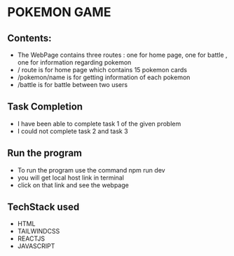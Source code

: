# POKEMON GAME

## Contents:
- The WebPage contains three routes : one for home page, one for battle , one for information regarding pokemon
- / route is for home page which contains 15 pokemon cards
- /pokemon/name is for getting information of each pokemon
- /battle is for battle between two users
## Task Completion
- I have been able to complete task 1 of the given problem
- I could not complete task 2 and task 3
## Run the program
- To run the program use the command npm run dev
- you will get local host link in terminal
- click on that link and see the webpage
## TechStack used
- HTML
- TAILWINDCSS
- REACTJS
- JAVASCRIPT
